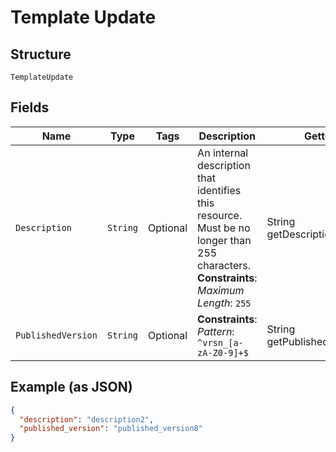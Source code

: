 
# Template Update

## Structure

`TemplateUpdate`

## Fields

| Name | Type | Tags | Description | Getter | Setter |
|  --- | --- | --- | --- | --- | --- |
| `Description` | `String` | Optional | An internal description that identifies this resource. Must be no longer than 255 characters.<br>**Constraints**: *Maximum Length*: `255` | String getDescription() | setDescription(String description) |
| `PublishedVersion` | `String` | Optional | **Constraints**: *Pattern*: `^vrsn_[a-zA-Z0-9]+$` | String getPublishedVersion() | setPublishedVersion(String publishedVersion) |

## Example (as JSON)

```json
{
  "description": "description2",
  "published_version": "published_version8"
}
```

